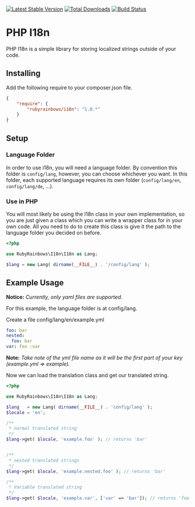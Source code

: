 [![Latest Stable Version](https://poser.pugx.org/rubyrainbows/i18n/version.svg)](https://packagist.org/packages/rubyrainbows/i18n)
[![Total Downloads](https://poser.pugx.org/rubyrainbows/i18n/downloads.svg)](https://packagist.org/packages/rubyrainbows/i18n)
[![Build Status](https://travis-ci.org/rubyrainbows/php-i18n.svg?branch=v1.0.1)](https://travis-ci.org/rubyrainbows/php-i18n)

# PHP I18n

PHP I18n is a simple library for storing localized strings outside of your code.

## Installing

Add the following require to your composer.json file.

```json
{
    "require": {
        "rubyrainbows/i18n": "1.0.*"
    }
}
```

## Setup

### Language Folder

In order to use i18n, you will need a language folder.  By convention this folder is `config/lang`, however, you can choose whichever you want.  In this folder, each supported language requires its own folder (`config/lang/en`, `config/lang/de`, ...). 

### Use in PHP

You will most likely be using the I18n class in your own implementation, so you are just given a class which you can write a wrapper class for in your own code.  All you need to do to create this class is give it the path to the language folder you decided on before.

```php
<?php

use RubyRainbows\I18n\I18n as Lang;

$lang = new Lang( dirname(__FILE__) . '/config/lang' );
```

## Example Usage

**Notice:** *Currently, only yaml files are supported.*

For this example, the language folder is at config/lang.  

Create a file config/lang/en/example.yml

```yaml
foo: bar
nested:
  foo: bar
var: foo :var
```

**Note:** *Take note of the yml file name as it will be the first part of your key (example.yml => example).*


Now we can load the translation class and get our translated string.

```php
<?php

use RubyRainbows\I18n\I18n as Lang;

$lang   = new Lang( dirname(__FILE__) . 'config/lang' );
$locale = 'en';

/**
 * normal translated string
 */
$lang->get( $locale, 'example.foo' ); // returns 'bar'


/**
 * nested translated strings
 */
$lang->get( $locale, 'example.nested.foo' ); // returns 'bar'

/**
 * Variable translated string
 */
$lang->get( $locale, 'example.var', ['var' => 'bar']); // returns 'foo bar'
```
